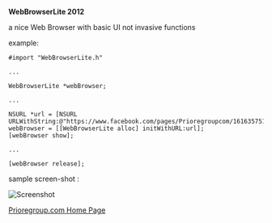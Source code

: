 **WebBrowserLite 2012**

a nice Web Browser with basic UI not invasive functions

example:


    #import "WebBrowserLite.h"

    ...

    WebBrowserLite *webBrowser;

    ...

    NSURL *url = [NSURL URLWithString:@"https://www.facebook.com/pages/Prioregroupcom/161635751419"];
    webBrowser = [[WebBrowserLite alloc] initWithURL:url];
    [webBrowser show]; 

    ...

    [webBrowser release];


sample screen-shot :

![Screenshot](http://www.prioregroup.com/images/github/webbrowserlite/twoscreen.png)

[Prioregroup.com Home Page](http://www.prioregroup.com)